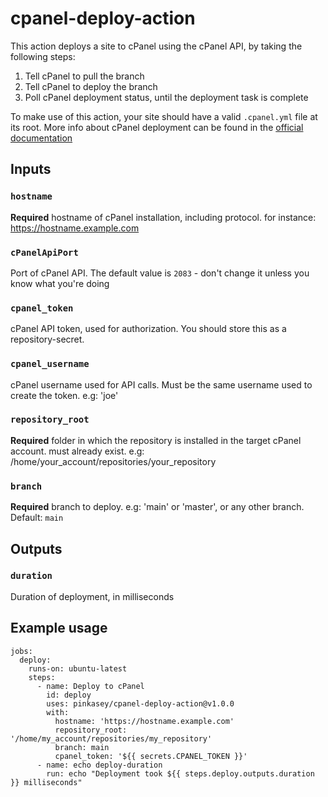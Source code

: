 # cpanel-deploy-action
This action deploys a site to cPanel using the cPanel API,
by taking the following steps:
1. Tell cPanel to pull the branch
2. Tell cPanel to deploy the branch
3. Poll cPanel deployment status, until the deployment task is complete

To make use of this action, your site should have a valid `.cpanel.yml` file at its root.
More info about cPanel deployment can be found in the [official documentation](https://docs.cpanel.net/knowledge-base/web-services/guide-to-git-how-to-set-up-deployment/)


## Inputs

### `hostname`
**Required** hostname of cPanel installation, including protocol. for instance: https://hostname.example.com

### `cPanelApiPort`
Port of cPanel API. The default value is `2083` - don't change it unless you know what you're doing

### `cpanel_token`
cPanel API token, used for authorization. You should store this as a repository-secret.

### `cpanel_username`
cPanel username used for API calls. Must be the same username used to create the token. e.g: 'joe'

### `repository_root`
**Required** folder in which the repository is installed in the target cPanel account. must already exist. e.g: /home/your_account/repositories/your_repository

### `branch`
**Required** branch to deploy. e.g: 'main' or 'master', or any other branch. Default: `main`


## Outputs

### `duration`
Duration of deployment, in milliseconds


## Example usage
```
jobs:
  deploy:
    runs-on: ubuntu-latest
    steps:
      - name: Deploy to cPanel
        id: deploy
        uses: pinkasey/cpanel-deploy-action@v1.0.0
        with:
          hostname: 'https://hostname.example.com'
          repository_root: '/home/my_account/repositories/my_repository'
          branch: main
          cpanel_token: '${{ secrets.CPANEL_TOKEN }}'
      - name: echo deploy-duration
        run: echo "Deployment took ${{ steps.deploy.outputs.duration }} milliseconds"
```
